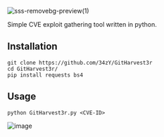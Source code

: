 ![sss-removebg-preview(1)](https://user-images.githubusercontent.com/55347142/235300910-45f49b2f-280b-4146-965e-f3bcc46627d0.png)

 Simple CVE exploit gathering tool written in python.

## Installation 
```
git clone https://github.com/34zY/GitHarvest3r
cd GitHarvest3r/
pip install requests bs4
```

## Usage
```
python GitHarvest3r.py <CVE-ID>
```


![image](https://user-images.githubusercontent.com/55347142/235300969-535c457b-5285-4101-b14d-331a60e0f65b.png)
